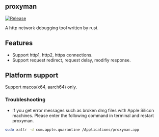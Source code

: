 ## proxyman

[![Release](https://github.com/stickmy/proxyman/actions/workflows/release.yml/badge.svg)](https://github.com/stickmy/proxyman/actions/workflows/release.yml)

A http network debugging tool written by rust. 

## Features

- Support http1, http2, https connections.
- Support request redirect, request delay, modifiy response.


## Platform support

Support macos(x64, aarch64) only.

### Troubleshooting

- If you get error messages such as broken dmg files with Apple Silicon machines. Please enter the following command in terminal and restart proxyman.

```sh
sudo xattr -d com.apple.quarantine /Applications/proxyman.app
```